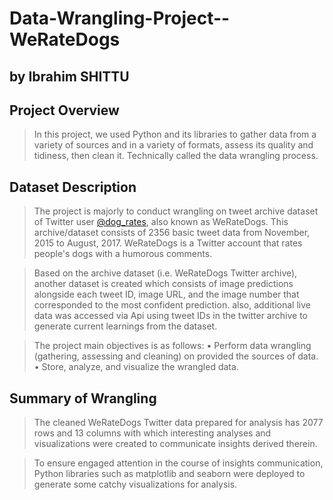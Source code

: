 # Data-Wrangling-Project--WeRateDogs
## by Ibrahim SHITTU

## Project Overview
> In this project, we used Python and its libraries to gather data from a variety of sources and in a variety of formats, assess its quality and tidiness, then clean it. Technically called the data wrangling process. 

## Dataset Description 
> The project is majorly to conduct wrangling on tweet archive dataset of Twitter user [@dog_rates](https://twitter.com/dog_rates), also known as WeRateDogs. This archive/dataset consists of 2356 basic tweet data from November, 2015 to August, 2017. WeRateDogs is a Twitter account that rates people's dogs with a humorous comments.

> Based on the archive dataset (i.e. WeRateDogs Twitter archive), another dataset is created which consists of image predictions alongside each tweet ID, image URL, and the image number that corresponded to the most confident prediction. also, additional live data was accessed via Api using tweet IDs in the twitter archive to generate current learnings from the dataset.

> The project main objectives is as follows: 
> • Perform data wrangling (gathering, assessing and cleaning) on provided the sources of data. 
> • Store, analyze, and visualize the wrangled data. 

## Summary of Wrangling
> The cleaned WeRateDogs Twitter data prepared for analysis has 2077 rows and 13 columns with which interesting analyses and visualizations were created to communicate insights derived therein.

> To ensure engaged attention in the course of insights communication, Python libraries such as matplotlib and seaborn were deployed to generate some catchy visualizations for analysis.
